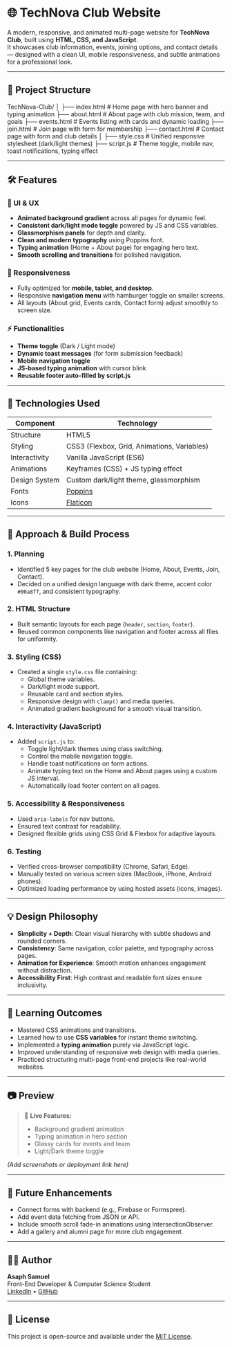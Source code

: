 # 🌐 TechNova Club Website

A modern, responsive, and animated multi-page website for **TechNova Club**, built using **HTML, CSS, and JavaScript**.  
It showcases club information, events, joining options, and contact details — designed with a clean UI, mobile responsiveness, and subtle animations for a professional look.

---

## 📁 Project Structure

TechNova-Club/
│
├── index.html        # Home page with hero banner and typing animation
├── about.html        # About page with club mission, team, and goals
├── events.html       # Events listing with cards and dynamic loading
├── join.html         # Join page with form for membership
├── contact.html      # Contact page with form and club details
│
├── style.css         # Unified responsive stylesheet (dark/light themes)
├── script.js         # Theme toggle, mobile nav, toast notifications, typing effect

---

## 🛠️ Features

### 🎨 UI & UX
- **Animated background gradient** across all pages for dynamic feel.  
- **Consistent dark/light mode toggle** powered by JS and CSS variables.  
- **Glassmorphism panels** for depth and clarity.  
- **Clean and modern typography** using Poppins font.  
- **Typing animation** (Home + About page) for engaging hero text.  
- **Smooth scrolling and transitions** for polished navigation.  

### 📱 Responsiveness
- Fully optimized for **mobile, tablet, and desktop**.
- Responsive **navigation menu** with hamburger toggle on smaller screens.
- All layouts (About grid, Events cards, Contact form) adjust smoothly to screen size.

### ⚡ Functionalities
- **Theme toggle** (Dark / Light mode)  
- **Dynamic toast messages** (for form submission feedback)  
- **Mobile navigation toggle**  
- **JS-based typing animation** with cursor blink  
- **Reusable footer auto-filled by script.js**  

---

## 🧩 Technologies Used

| Component | Technology |
|------------|-------------|
| Structure | HTML5 |
| Styling | CSS3 (Flexbox, Grid, Animations, Variables) |
| Interactivity | Vanilla JavaScript (ES6) |
| Animations | Keyframes (CSS) + JS typing effect |
| Design System | Custom dark/light theme, glassmorphism |
| Fonts | [Poppins](https://fonts.google.com/specimen/Poppins) |
| Icons | [Flaticon](https://www.flaticon.com/) |

---

## 🚀 Approach & Build Process

### 1. **Planning**
- Identified 5 key pages for the club website (Home, About, Events, Join, Contact).
- Decided on a unified design language with dark theme, accent color `#00a8ff`, and consistent typography.

### 2. **HTML Structure**
- Built semantic layouts for each page (`header`, `section`, `footer`).
- Reused common components like navigation and footer across all files for uniformity.

### 3. **Styling (CSS)**
- Created a single `style.css` file containing:
  - Global theme variables.
  - Dark/light mode support.
  - Reusable card and section styles.
  - Responsive design with `clamp()` and media queries.
  - Animated gradient background for a smooth visual transition.

### 4. **Interactivity (JavaScript)**
- Added `script.js` to:
  - Toggle light/dark themes using class switching.
  - Control the mobile navigation toggle.
  - Handle toast notifications on form actions.
  - Animate typing text on the Home and About pages using a custom JS interval.
  - Automatically load footer content on all pages.

### 5. **Accessibility & Responsiveness**
- Used `aria-labels` for nav buttons.
- Ensured text contrast for readability.
- Designed flexible grids using CSS Grid & Flexbox for adaptive layouts.

### 6. **Testing**
- Verified cross-browser compatibility (Chrome, Safari, Edge).
- Manually tested on various screen sizes (MacBook, iPhone, Android phones).
- Optimized loading performance by using hosted assets (icons, images).

---

## 💡 Design Philosophy

- **Simplicity + Depth**: Clean visual hierarchy with subtle shadows and rounded corners.
- **Consistency**: Same navigation, color palette, and typography across pages.
- **Animation for Experience**: Smooth motion enhances engagement without distraction.
- **Accessibility First**: High contrast and readable font sizes ensure inclusivity.

---

## 🧠 Learning Outcomes

- Mastered CSS animations and transitions.  
- Learned how to use **CSS variables** for instant theme switching.  
- Implemented a **typing animation** purely via JavaScript logic.  
- Improved understanding of responsive web design with media queries.  
- Practiced structuring multi-page front-end projects like real-world websites.

---

## 📷 Preview

> 🌈 **Live Features:**
> - Background gradient animation  
> - Typing animation in hero section  
> - Glassy cards for events and team  
> - Light/Dark theme toggle  

*(Add screenshots or deployment link here)*

---

## 🧾 Future Enhancements

- Connect forms with backend (e.g., Firebase or Formspree).  
- Add event data fetching from JSON or API.  
- Include smooth scroll fade-in animations using IntersectionObserver.  
- Add a gallery and alumni page for more club engagement.  

---

## 👨‍💻 Author

**Asaph Samuel**  
Front-End Developer & Computer Science Student  
[LinkedIn](https://linkedin.com) • [GitHub](https://github.com)

---

## 📄 License

This project is open-source and available under the [MIT License](LICENSE).